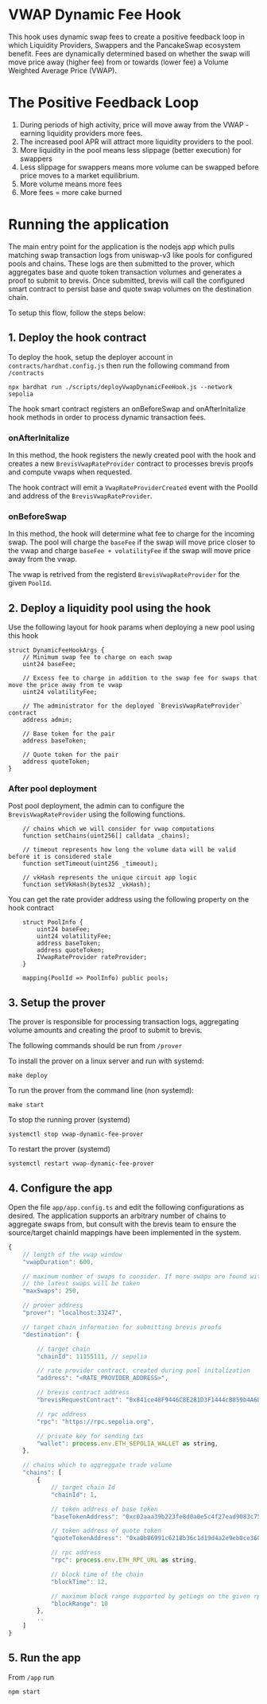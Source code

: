 # VWAP Dynamic Fee Hook

This hook uses dynamic swap fees to create a positive feedback loop in which Liquidity Providers, Swappers and the PancakeSwap ecosystem benefit. Fees are dynamically determined based on whether the swap will move price away (higher fee) from or towards (lower fee) a Volume Weighted Average Price (VWAP).  

# The Positive Feedback Loop
1. During periods of high activity, price will move away from the VWAP - earning liquidity providers more fees. 
2. The increased pool APR will attract more liquidity providers to the pool. 
3. More liquidity in the pool means less slippage (better execution) for swappers
4. Less slippage for swappers means more volume can be swapped before price moves to a market equilibrium.
5. More volume means more fees
6. More fees = more cake burned

# Running the application
The main entry point for the application is the nodejs app which pulls matching swap transaction logs from uniswap-v3 like pools for configured pools and chains. These logs are then submitted to the prover, which aggregates base and quote token transaction volumes and generates a proof to submit to brevis. Once submitted, brevis will call the configured smart contract to persist base and quote swap volumes on the destination chain. 

To setup this flow, follow the steps below:

## 1. Deploy the hook contract
To deploy the hook, setup the deployer account in `contracts/hardhat.config.js` then run the following command from `/contracts`

``` shell
npx hardhat run ./scripts/deployVwapDynamicFeeHook.js --network sepolia
```

The hook smart contract registers an onBeforeSwap and onAfterInitalize hook methods in order to process dynamic transaction fees. 

### onAfterInitalize
In this method, the hook registers the newly created pool with the hook and creates a new `BrevisVwapRateProvider` contract to processes brevis proofs and compute vwaps when requested.

The hook contract will emit a `VwapRateProviderCreated` event with the PoolId and address of the `BrevisVwapRateProvider`.

### onBeforeSwap
In this method, the hook will determine what fee to charge for the incoming swap. The pool will charge the `baseFee` if the swap will move price closer to the vwap and charge `baseFee + volatilityFee` if the swap will move price away from the vwap.

The vwap is retrived from the registerd `BrevisVwapRateProvider` for the given `PoolId`.

## 2. Deploy a liquidity pool using the hook
Use the following layout for hook params when deploying a new pool using this hook

``` solidity
struct DynamicFeeHookArgs {
    // Minimum swap fee to charge on each swap
    uint24 baseFee;

    // Excess fee to charge in addition to the swap fee for swaps that move the price away from te vwap
    uint24 volatilityFee;

    // The administrator for the deployed `BrevisVwapRateProvider` contract
    address admin;

    // Base token for the pair
    address baseToken;

    // Quote token for the pair
    address quoteToken;
}
```

### After pool deployment
Post pool deployment, the admin can to configure the `BrevisVwapRateProvider` using the following functions. 

``` solidity
    // chains which we will consider for vwap computations
    function setChains(uint256[] calldata _chains);

    // timeout represents how long the volume data will be valid before it is considered stale
    function setTimeout(uint256 _timeout);

    // vkHash represents the unique circuit app logic
    function setVkHash(bytes32 _vkHash);
```

You can get the rate provider address using the following property on the hook contract

``` solidity
    struct PoolInfo {
        uint24 baseFee;
        uint24 volatilityFee;
        address baseToken;
        address quoteToken;
        IVwapRateProvider rateProvider;
    }

    mapping(PoolId => PoolInfo) public pools;
```


## 3. Setup the prover
The prover is responsible for processing transaction logs, aggregating volume amounts and creating the proof to submit to brevis.

The following commands should be run from `/prover`

To install the prover on a linux server and run with systemd:

```shell
make deploy
```

To run the prover from the command line (non systemd):

```shell
make start
```

To stop the running prover (systemd)

```shell
systemctl stop vwap-dynamic-fee-prover
```

To restart the prover (systemd)

```shell
systemctl restart vwap-dynamic-fee-prover
```


## 4. Configure the app
Open the file `app/app.config.ts` and edit the following configurations as desired. The application supports an arbitrary number of chains to aggregate swaps from, but consult with the brevis team to ensure the source/target chainId mappings have been implemented in the system.

``` javascript
{
    // length of the vwap window
    "vwapDuration": 600,

    // maximum number of swaps to consider. If more swaps are found within the window, 
    // the latest swaps will be taken
    "maxSwaps": 250,

    // prover address
    "prover": "localhost:33247",

    // target chain information for submitting brevis proofs
    "destination": {

        // target chain
        "chainId": 11155111, // sepolia

        // rate provider contract, created during pool initalization
        "address": "<RATE_PROVIDER_ADDRESS>",

        // brevis contract address
        "brevisRequestContract": "0x841ce48F9446C8E281D3F1444cB859b4A6D0738C",

        // rpc address
        "rpc": "https://rpc.sepolia.org",

        // private key for sending txs
        "wallet": process.env.ETH_SEPOLIA_WALLET as string,
    },

    // chains which to aggreggate trade volume
    "chains": [
        {
            // target chain Id
            "chainId": 1,

            // token address of base token
            "baseTokenAddress": "0xc02aaa39b223fe8d0a0e5c4f27ead9083c756cc2",

            // token address of quote token
            "quoteTokenAddress": "0xa0b86991c6218b36c1d19d4a2e9eb0ce3606eb48",

            // rpc address
            "rpc": process.env.ETH_RPC_URL as string,

            // block time of the chain
            "blockTime": 12,

            // maximum block range supported by getLogs on the given rpc
            "blockRange": 10
        },
        ..
    ]
}
```

## 5. Run the app
From `/app` run

``` shell
npm start
```


